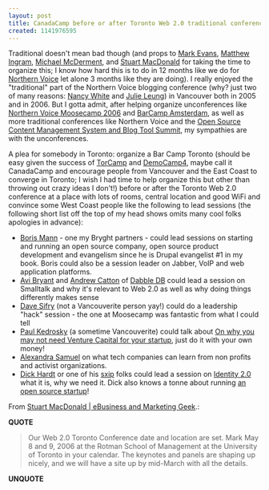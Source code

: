 ```yaml
---
layout: post
title: CanadaCamp before or after Toronto Web 2.0 traditional conference?
created: 1141976595
---
```

<p>Traditional doesn't mean bad though (and props to <a href="http://evans.blogware.com/blog/_archives/2006/3/2/1791774.html">Mark Evans</a>, <a href="http://www.mathewingram.com/work/index.php/2006/03/02/well-weve-got-the-barn/">Matthew Ingram</a>, <a href="http://www.michaelmcderment.com/article/Conference-Update-1.html">Michael McDerment</a>, and <a href="http://stuartmacdonald.ca/">Stuart MacDonald</a> for taking the time to organize this; I know how hard this is to do in 12 months like we do for <a href="http://2006.northernvoice.ca/">Northern Voice</a> let alone 3 months like they are doing). I really enjoyed the "traditional"  part of the Northern Voice blogging conference (why? just two of many reasons: <a href="http://www.fullcirc.com/weblog/onfacblog.htm">Nancy White</a> and <a href="http://julieleung.com/">Julie Leung</a>)  in Vancouver both in 2005 and in 2006. But I gotta admit, after helping organize unconferences like <a href="http://2006.northernvoice.ca/moosecamp">Northern Voice Moosecamp 2006</a> and <a href="http://barcamp.org/BarCampAmsterdam">BarCamp Amsterdam</a>, as well as more traditional conferences like Northern Voice and the <a href="http://oscms-summit.org/">Open Source Content Management System and Blog Tool Summit</a>, my sympathies are with the unconferences.</p>  <p>A plea for somebody in Toronto: organize a Bar Camp Toronto (should be easy given the success of <a href="http://barcamp.org/TorCamp">TorCamp</a> and <a href="http://barcamp.org/TorCampDemoCamp4">DemoCamp4</a>, maybe call it CanadaCamp and encourage people from Vancouver and the East Coast to converge in Toronto; I wish I had time to help organize this but other than throwing out crazy ideas I don't!) before or after the Toronto Web 2.0 conference at a place with lots of rooms, central location and good WiFi and convince some West Coast people like the following to lead sessions (the following short list off the top of my head shows omits many cool folks apologies in advance):</p>  <ul><li><a href="http://www.bmannconsulting.com/">Boris Mann</a> - one  my Bryght partners - could lead sessions on starting and running an open source company, open source product development and evangelism since he is Drupal evangelist #1 in my book. Boris could also be a session leader on Jabber, VoIP and web application platforms.</li> <li><a href="http://smallthought.com/avi/">Avi Bryant</a> and <a href="http://smallthought.com/andrew/">Andrew Catton</a> of <a href="http://dabbledb.com/">Dabble DB</a> could lead a session on Smalltalk and why it's relevant to Web 2.0 as well as why doing things differently makes sense</li> <li><a href="http://www.sifry.com/alerts/">Dave Sifry</a> (not a Vancouverite person yay!) could do a leadership "hack" session - the one at Moosecamp was fantastic from what I could tell </li><li><a href="http://paul.kedrosky.com/">Paul Kedrosky</a> (a sometime Vancouverite) could talk about <a href="http://paul.kedrosky.com/archives/001959.html">On why you may not need Venture Capital for your startup</a>, just do it with your own money!</li> <li><a href="http://alexandrasamuel.com/">Alexandra Samuel</a> on what tech companies can learn from non profits and activist organizations. </li><li><a href="http://blame.ca/dick/">Dick Hardt</a> or one of his <a href="http://sxip.com/">sxip</a> folks could lead a session on <a href="http://www.identity20.com/">Identity 2.0</a> what it is, why we need it. Dick also knows a tonne about running <a href="http://activestate.com/">an open source startup</a>!</li></ul>     <p>From <a href="http://stuartmacdonald.ca/">Stuart MacDonald | eBusiness and Marketing Geek</a>.:</p> <p><strong>QUOTE</strong></p><blockquote><p>Our Web 2.0 Toronto Conference date and location are set. Mark May 8 and 9, 2006 at the Rotman School of Management at the University of Toronto in your calendar. The keynotes and panels are shaping up nicely, and we will have a site up by mid-March with all the details.</p> </blockquote><p><strong>UNQUOTE</strong></p>  
